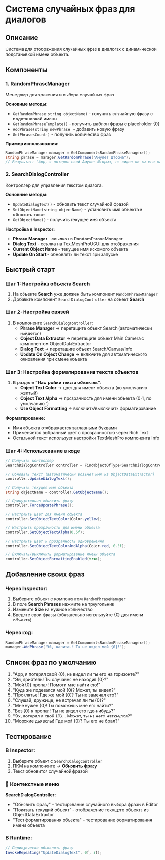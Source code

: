 # Система случайных фраз для диалогов

## Описание
Система для отображения случайных фраз в диалогах с динамической подстановкой имени объекта.

## Компоненты

### 1. RandomPhraseManager
Менеджер для хранения и выбора случайных фраз.

**Основные методы:**
- `GetRandomPhrase(string objectName)` - получить случайную фразу с подстановкой имени
- `GetRandomPhraseTemplate()` - получить шаблон фразы с placeholder {0}
- `AddPhrase(string newPhrase)` - добавить новую фразу
- `GetPhrasesCount()` - получить количество фраз

**Пример использования:**
```csharp
RandomPhraseManager manager = GetComponent<RandomPhraseManager>();
string phrase = manager.GetRandomPhrase("Амулет Шторма");
// Результат: "Арр, я потерял свой Амулет Шторма, не видел ли ты его на горизонте?"
```

### 2. SearchDialogController
Контроллер для управления текстом диалога.

**Основные методы:**
- `UpdateDialogText()` - обновить текст случайной фразой
- `SetObjectName(string objectName)` - установить имя объекта и обновить текст
- `GetObjectName()` - получить текущее имя объекта

**Настройка в Inspector:**
- **Phrase Manager** - ссылка на RandomPhraseManager
- **Dialog Text** - ссылка на TextMeshProUGUI для отображения
- **Current Object Name** - текущее имя искомого объекта
- **Update On Start** - обновлять ли текст при запуске

## Быстрый старт

### Шаг 1: Настройка объекта Search
1. На объекте **Search** уже должен быть компонент `RandomPhraseManager`
2. Добавьте компонент `SearchDialogController` на объект **Search**

### Шаг 2: Настройка связей
1. В компоненте `SearchDialogController`:
   - **Phrase Manager** → перетащите объект Search (автоматически найдется)
   - **Object Data Extractor** → перетащите объект Main Camera с компонентом ObjectDataExtractor
   - **Dialog Text** → перетащите объект Search/Canvas/Info
   - **Update On Object Change** → включите для автоматического обновления при смене объекта

### Шаг 3: Настройка форматирования текста объектов
1. В разделе **"Настройки текста объектов"**:
   - **Object Text Color** → цвет для имени объекта (по умолчанию желтый)
   - **Object Text Alpha** → прозрачность для имени объекта (0-1, по умолчанию 1)
   - **Use Object Formatting** → включить/выключить форматирование

**Форматирование:**
- Имя объекта отображается заглавными буквами
- Применяется выбранный цвет с прозрачностью через Rich Text
- Остальной текст использует настройки TextMeshPro компонента Info

### Шаг 4: Использование в коде
```csharp
// Получить контроллер
SearchDialogController controller = FindObjectOfType<SearchDialogController>();

// Обновить текст (автоматически возьмет имя из ObjectDataExtractor)
controller.UpdateDialogText();

// Получить текущее имя объекта
string objectName = controller.GetObjectName();

// Принудительно обновить фразу
controller.ForceUpdatePhrase();

// Настроить цвет для имени объекта
controller.SetObjectTextColor(Color.yellow);

// Настроить прозрачность для имени объекта
controller.SetObjectTextAlpha(0.5f);

// Настроить цвет и прозрачность одновременно
controller.SetObjectTextColorAndAlpha(Color.red, 0.8f);

// Включить/выключить форматирование имени объекта
controller.SetObjectFormattingEnabled(true);
```

## Добавление своих фраз

### Через Inspector:
1. Выберите объект с компонентом `RandomPhraseManager`
2. В поле **Search Phrases** нажмите на треугольник
3. Измените **Size** на нужное количество
4. Введите свои фразы (обязательно используйте {0} для имени объекта)

### Через код:
```csharp
RandomPhraseManager manager = GetComponent<RandomPhraseManager>();
manager.AddPhrase("Эй, капитан! Ты не видел мой {0}?");
```

## Список фраз по умолчанию

1. "Арр, я потерял свой {0}, не видел ли ты его на горизонте?"
2. "Эй, приятель! Ты случайно не находил {0}?"
3. "Мой {0} пропал! Помоги мне найти его!"
4. "Куда же подевался мой {0}? Может, ты видел?"
5. "Проклятье! Где же мой {0}? Ты не замечал его?"
6. "Слушай, дружище, не встречал ли ты {0}?"
7. "Мне нужен {0}! Ты поможешь мне его найти?"
8. "Без {0} я пропал! Ты не видел его где-нибудь?"
9. "Эх, потерял я свой {0}... Может, ты на него наткнулся?"
10. "Морские дьяволы! Где мой {0}? Ты его не брал?"

## Тестирование

### В Inspector:
1. Выберите объект с `SearchDialogController`
2. ПКМ на компоненте → **Обновить фразу**
3. Текст обновится случайной фразой

### 🔧 Контекстные меню

**SearchDialogController:**
- "Обновить фразу" - тестирование случайного выбора фразы в Editor
- "Показать текущий объект" - отображение текущего объекта из ObjectDataExtractor
- "Тест форматирования объекта" - тестирование форматирования имени объекта

### В Runtime:
```csharp
// Периодически обновлять фразу
InvokeRepeating("UpdateDialogText", 0f, 5f);
```

